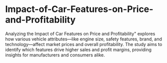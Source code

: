 # Impact-of-Car-Features-on-Price-and-Profitability
Analyzing the Impact of Car Features on Price and Profitability" explores how various vehicle attributes—like engine size, safety features, brand, and technology—affect market prices and overall profitability. The study aims to identify which features drive higher sales and profit margins, providing insights for manufacturers and consumers alike.
